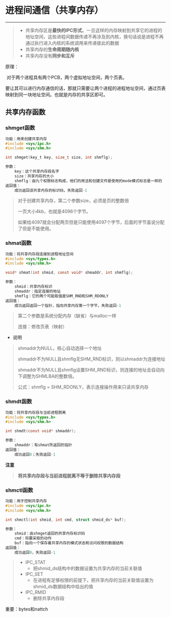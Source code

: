 # 进程间通信（共享内存）

---

> - 共享内存区是**最快的IPC形式**。一旦这样的内存映射到共享它的进程的地址空间，这些进程间数据传递不再涉及到内核，换句话说是进程不再通过执行进入内核的系统调用来传递彼此的数据
> - 共享内存的**生命周期随内核**
> - 共享内存没有**同步和互斥**



原理：

​	对于两个进程具有两个PCB，两个虚拟地址空间，两个页表。

​	要让其可以进行内存通信的话，那就只需要让两个进程的进程地址空间，通过页表映射到同一块地址空间。也就是内存的共享区即可。



## 共享内存函数

### shmget函数

``` c
功能：用来创建共享内存
#include <sys/ipc.h>
#include <sys/shm.h>

int shmget(key_t key, size_t size, int shmflg);

参数：
	key：这个共享内存段名字
	size：共享内存的大小
	shmflg：由九个权限标志构成，他们的用法和创建文件是使用的mode模式标志是一样的
返回值：
	成功返回该共享内存的标识码，失败返回-1
```

> 对于创建共享内存，第二个参数size，必须是页的整数倍
>
> 一页大小4kb，也就是4096个字节。
>
> 如果给4097就会分配两页但是只能使用4097个字节，后面的字节虽说分配了但是不能使用。

### shmat函数

``` c
功能：将共享内存段连接到进程地址空间
#include <sys/types.h>
#include <sys/shm.h>

void* shmat(int shmid, const void* shmaddr, int shmflg);

参数：
	shmid：共享内存标识
	shmaddr：指定连接的地址
	shmflg：它的两个可能取值是SHM_RND和SHM_RDONLY
返回值：
	成功返回返回一个指针，指向共享内存第一个字节，失败返回-1
```

> 第二个参数是系统分配内存（缺省）与malloc一样
>
> 连接：修改页表（映射）

- 说明

> shmaddr为NULL，核心自动选择一个地址
>
> shmaddr不为NULL且shmflg无SHM_RND标识，则以shmaddr为连接地址
>
> shmaddr不为NULL且shmflg设置SHM_RND标识，则连接的地址会自动向下调整为SHMLBA的整数倍。
>
> 公式：shmflg = SHM_RDONLY，表示连接操作用来只读共享内存



### shmdt函数

``` c
功能：将共享内存段与当前进程脱离
#include <sys/types.h>
#include <sys/shm.h>

int shmdt(const void* shmaddr);

参数：
	shmaddr：有shmat所返回的指针
返回值：
	成功返回0；失败返回-1
```

**注意**

> **将共享内存段与当前进程脱离不等于删除共享内存段**



### shmctl函数

``` c
功能：用于控制共享内存
#include <sys/ipc.h>
#include <sys/shm.h>

int shmctl(int shmid, int cmd, struct shmid_ds* buf);

参数：
	shmid：由shmget返回的共享内存标识码
	cmd：将要采取的动作
	buf：指向一个保存着共享内存的模式状态和访问权限的数据结构
返回值：
	成功返回0，失败返回-1
```

> - IPC_STAT
>   - 把shmid_ds结构中的数据设置为共享内存的当前关联值
> - IPC_SET
>   - 在进程有足够权限的前提下，把共享内存的当前关联值设置为shmid_ds数据结构中给出的值
> - IPC_RMID
>   - 删除共享内存段





重要：bytes和nattch

> 
